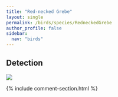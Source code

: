 ```yaml
---
title: "Red-necked Grebe"
layout: single
permalink: /birds/species/RedneckedGrebe
author_profile: false
sidebar:
  nav: "birds"
---
```


<h2>Detection</h2>

<img src="https://beallen.github.io/DevelopmentWebsite/assets/images/birds/RedneckedGrebe/det.jpg">

{% include comment-section.html %}
